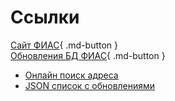 # Ссылки

[Сайт ФИАС](https://fias.nalog.ru){ .md-button }  
[Обновления БД ФИАС]("https://fias.nalog.ru/Updates"){ .md-button }  

* [Онлайн поиск адреса](https://dadata.ru/suggestions/#address)
* [JSON список с обновлениями](https://fias.nalog.ru/WebServices/Public/GetAllDownloadFileInfo)
